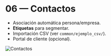 # 06 — Contactos

- Asociación automática persona/empresa.
- **Etiquetas** para segmentar.
- Importación CSV (ver `common/ejemplo_csv/`).
- Portal de cliente (opcional).

![Contactos](../assets/img/06-contactos/paso01_contactos.png "Módulo Contactos")
